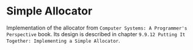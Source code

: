 # Simple Allocator

Implementation of the allocator from `Computer Systems: A Programmer's Perspective` book.
Its design is described in chapter `9.9.12 Putting It Together: Implementing a Simple Allocator`.

